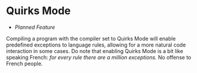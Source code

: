 # Quirks Mode
- _Planned Feature_

Compiling a program with the compiler set to Quirks Mode will enable predefined exceptions to language rules, allowing for a more natural code interaction in some cases. Do note that enabling Quirks Mode is a bit like speaking French: _for every rule there are a million exceptions._ No offense to French people.
